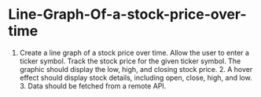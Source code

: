 # Line-Graph-Of-a-stock-price-over-time
1. Create a line graph of a stock price over time. Allow the user to enter a ticker symbol. Track the stock price for the given ticker symbol. The graphic should display the low, high, and closing stock price. 2. A hover effect should display stock details, including open, close, high, and low. 3. Data should be fetched from a remote API.

